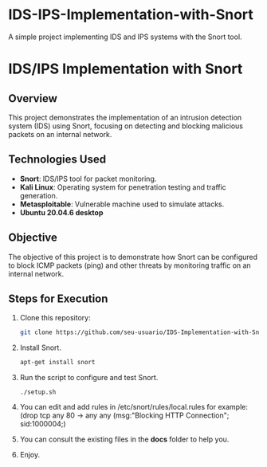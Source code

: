 # IDS-IPS-Implementation-with-Snort
A simple project implementing IDS and IPS systems with the Snort tool.
# IDS/IPS Implementation with Snort

## Overview
This project demonstrates the implementation of an intrusion detection system (IDS) using Snort, focusing on detecting and blocking malicious packets on an internal network.

## Technologies Used
- **Snort**: IDS/IPS tool for packet monitoring.
- **Kali Linux**: Operating system for penetration testing and traffic generation.
- **Metasploitable**: Vulnerable machine used to simulate attacks.
- **Ubuntu 20.04.6 desktop**

## Objective
The objective of this project is to demonstrate how Snort can be configured to block ICMP packets (ping) and other threats by monitoring traffic on an internal network.

## Steps for Execution
1. Clone this repository:
   ```bash
   git clone https://github.com/seu-usuario/IDS-Implementation-with-Snort.git
2. Install Snort.
   ```bash
   apt-get install snort
4. Run the script to configure and test Snort.
   ```
   ./setup.sh

6. You can edit and add rules in /etc/snort/rules/local.rules for example:(drop tcp any 80 -> any any (msg:"Blocking HTTP Connection"; sid:1000004;)

7. You can consult the existing files in the **docs** folder to help you.

8. Enjoy.
